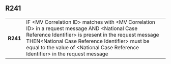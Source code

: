 ## R241
<table>
 <tr>
  <th>
   R241
  </th>
  <td>
   IF &lt;MV Correlation ID&gt; matches with &lt;MV Correlation ID&gt; in a request message AND &lt;National Case Reference Identifier&gt; is present in the request message THEN&lt;National Case Reference Identifier&gt; must be equal to the value of &lt;National Case Reference Identifier&gt; in the request message
  </td>
 </tr>
</table>
